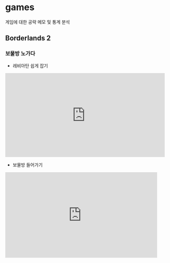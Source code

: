 # games

게임에 대한 공략 메모 및 통계 분석



## Borderlands 2



### 보물방 노가다

* 레비아탄 쉽게 잡기


<iframe height='265' scrolling='no' title='레비아탄 쉽게 잡기' src='https://www.youtube.com/embed/5FN7KIYLEFk?list=FL1hOlfCbZS54MsJv29jUCmw' frameborder='no' allowtransparency='true' allowfullscreen='true' style='width: 100%;'></iframe>

* 보물방 들어가기

<iframe width="480" height="270" src="https://www.youtube.com/embed/HDL748142L8?list=FL1hOlfCbZS54MsJv29jUCmw" frameborder="0" allow="accelerometer; autoplay; encrypted-media; gyroscope; picture-in-picture" allowfullscreen></iframe>

